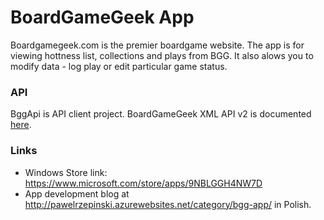 # BoardGameGeek App
Boardgamegeek.com is the premier boardgame website. The app is for viewing hottness list, collections and plays from BGG. It also alows you to modify data - log play or edit particular game status.

### API
BggApi is API client project. BoardGameGeek XML API v2 is documented [here](https://boardgamegeek.com/wiki/page/BGG_XML_API2).

### Links
* Windows Store link: https://www.microsoft.com/store/apps/9NBLGGH4NW7D
* App development blog at http://pawelrzepinski.azurewebsites.net/category/bgg-app/ in Polish.
